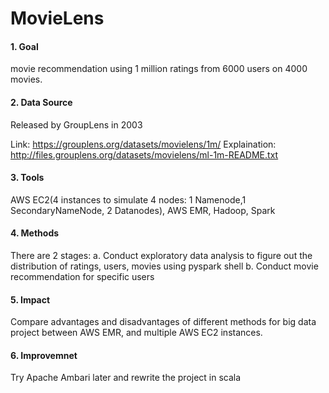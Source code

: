 # MovieLens
#### 1. Goal
movie recommendation using 1 million ratings from 6000 users on 4000 movies.

#### 2. Data Source
Released by GroupLens in 2003 

Link: https://grouplens.org/datasets/movielens/1m/
Explaination: http://files.grouplens.org/datasets/movielens/ml-1m-README.txt

#### 3. Tools
AWS EC2(4 instances to simulate 4 nodes: 1 Namenode,1 SecondaryNameNode, 2 Datanodes),
AWS EMR, Hadoop, Spark

#### 4. Methods
There are 2 stages:
a. Conduct exploratory data analysis to figure out the distribution of ratings, users, movies using pyspark shell
b. Conduct movie recommendation for specific users  

#### 5. Impact
Compare advantages and disadvantages of different methods for big data project between AWS EMR, and multiple AWS EC2 instances. 

#### 6. Improvemnet
Try Apache Ambari later and rewrite the project in scala
